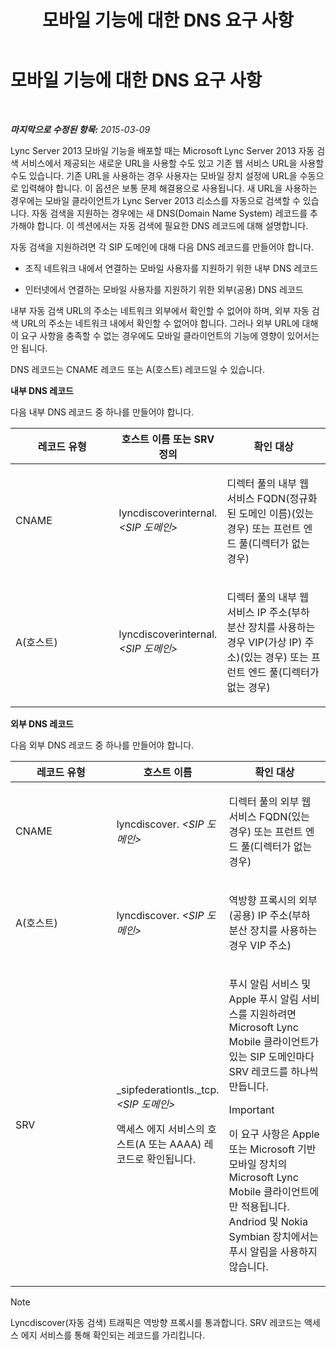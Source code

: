 ﻿---
title: 모바일 기능에 대한 DNS 요구 사항
TOCTitle: 모바일 기능에 대한 DNS 요구 사항
ms:assetid: df6962bc-2a16-440e-a333-022ebd14f957
ms:mtpsurl: https://technet.microsoft.com/ko-kr/library/Hh690040(v=OCS.15)
ms:contentKeyID: 49305273
ms.date: 08/10/2015
mtps_version: v=OCS.15
ms.translationtype: HT
---

# 모바일 기능에 대한 DNS 요구 사항

 

_**마지막으로 수정된 항목:** 2015-03-09_

Lync Server 2013 모바일 기능을 배포할 때는 Microsoft Lync Server 2013 자동 검색 서비스에서 제공되는 새로운 URL을 사용할 수도 있고 기존 웹 서비스 URL을 사용할 수도 있습니다. 기존 URL을 사용하는 경우 사용자는 모바일 장치 설정에 URL을 수동으로 입력해야 합니다. 이 옵션은 보통 문제 해결용으로 사용됩니다. 새 URL을 사용하는 경우에는 모바일 클라이언트가 Lync Server 2013 리소스를 자동으로 검색할 수 있습니다. 자동 검색을 지원하는 경우에는 새 DNS(Domain Name System) 레코드를 추가해야 합니다. 이 섹션에서는 자동 검색에 필요한 DNS 레코드에 대해 설명합니다.

자동 검색을 지원하려면 각 SIP 도메인에 대해 다음 DNS 레코드를 만들어야 합니다.

  - 조직 네트워크 내에서 연결하는 모바일 사용자를 지원하기 위한 내부 DNS 레코드

  - 인터넷에서 연결하는 모바일 사용자를 지원하기 위한 외부(공용) DNS 레코드

내부 자동 검색 URL의 주소는 네트워크 외부에서 확인할 수 없어야 하며, 외부 자동 검색 URL의 주소는 네트워크 내에서 확인할 수 없어야 합니다. 그러나 외부 URL에 대해 이 요구 사항을 충족할 수 없는 경우에도 모바일 클라이언트의 기능에 영향이 있어서는 안 됩니다.

DNS 레코드는 CNAME 레코드 또는 A(호스트) 레코드일 수 있습니다.

**내부 DNS 레코드**

다음 내부 DNS 레코드 중 하나를 만들어야 합니다.


<table>
<colgroup>
<col style="width: 33%" />
<col style="width: 33%" />
<col style="width: 33%" />
</colgroup>
<thead>
<tr class="header">
<th>레코드 유형</th>
<th>호스트 이름 또는 SRV 정의</th>
<th>확인 대상</th>
</tr>
</thead>
<tbody>
<tr class="odd">
<td><p>CNAME</p></td>
<td><p>lyncdiscoverinternal.<em>&lt;SIP 도메인&gt;</em></p></td>
<td><p>디렉터 풀의 내부 웹 서비스 FQDN(정규화된 도메인 이름)(있는 경우) 또는 프런트 엔드 풀(디렉터가 없는 경우)</p></td>
</tr>
<tr class="even">
<td><p>A(호스트)</p></td>
<td><p>lyncdiscoverinternal.<em>&lt;SIP 도메인&gt;</em></p></td>
<td><p>디렉터 풀의 내부 웹 서비스 IP 주소(부하 분산 장치를 사용하는 경우 VIP(가상 IP) 주소)(있는 경우) 또는 프런트 엔드 풀(디렉터가 없는 경우)</p></td>
</tr>
</tbody>
</table>


**외부 DNS 레코드**

다음 외부 DNS 레코드 중 하나를 만들어야 합니다.


<table>
<colgroup>
<col style="width: 33%" />
<col style="width: 33%" />
<col style="width: 33%" />
</colgroup>
<thead>
<tr class="header">
<th>레코드 유형</th>
<th>호스트 이름</th>
<th>확인 대상</th>
</tr>
</thead>
<tbody>
<tr class="odd">
<td><p>CNAME</p></td>
<td><p>lyncdiscover. <em>&lt;SIP 도메인&gt;</em></p></td>
<td><p>디렉터 풀의 외부 웹 서비스 FQDN(있는 경우) 또는 프런트 엔드 풀(디렉터가 없는 경우)</p></td>
</tr>
<tr class="even">
<td><p>A(호스트)</p></td>
<td><p>lyncdiscover. <em>&lt;SIP 도메인&gt;</em></p></td>
<td><p>역방향 프록시의 외부(공용) IP 주소(부하 분산 장치를 사용하는 경우 VIP 주소)</p></td>
</tr>
<tr class="odd">
<td><p>SRV</p></td>
<td><p>_sipfederationtls._tcp. <em>&lt;SIP 도메인&gt;</em></p>
<p>액세스 에지 서비스의 호스트(A 또는 AAAA) 레코드로 확인됩니다.</p></td>
<td><p>푸시 알림 서비스 및 Apple 푸시 알림 서비스를 지원하려면 Microsoft Lync Mobile 클라이언트가 있는 SIP 도메인마다 SRV 레코드를 하나씩 만듭니다.</p>
<div class="alert">

> [!IMPORTANT]
> 이 요구 사항은 Apple 또는 Microsoft 기반 모바일 장치의 Microsoft Lync Mobile 클라이언트에만 적용됩니다. Andriod 및 Nokia Symbian 장치에서는 푸시 알림을 사용하지 않습니다.


</div></td>
</tr>
</tbody>
</table>



> [!NOTE]
> Lyncdiscover(자동 검색) 트래픽은 역방향 프록시를 통과합니다. SRV 레코드는 액세스 에지 서비스를 통해 확인되는 레코드를 가리킵니다.



